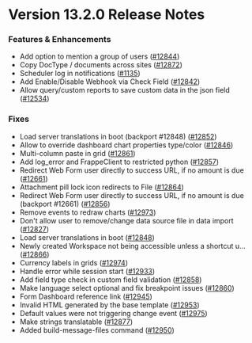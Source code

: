 # Version 13.2.0 Release Notes

### Features & Enhancements

- Add option to mention a group of users ([#12844](https://github.com/frappe/frappe/pull/12844))
- Copy DocType / documents across sites ([#12872](https://github.com/frappe/frappe/pull/12872))
- Scheduler log in notifications ([#1135](https://github.com/frappe/frappe/pull/1135))
- Add Enable/Disable Webhook via Check Field ([#12842](https://github.com/frappe/frappe/pull/12842))
- Allow query/custom reports to save custom data in the json field ([#12534](https://github.com/frappe/frappe/pull/12534))

### Fixes

- Load server translations in boot (backport #12848) ([#12852](https://github.com/frappe/frappe/pull/12852))
- Allow to override dashboard chart properties type/color ([#12846](https://github.com/frappe/frappe/pull/12846))
- Multi-column paste in grid ([#12861](https://github.com/frappe/frappe/pull/12861))
- Add log_error and FrappeClient to restricted python ([#12857](https://github.com/frappe/frappe/pull/12857))
- Redirect Web Form user directly to success URL, if no amount is due ([#12661](https://github.com/frappe/frappe/pull/12661))
- Attachment pill lock icon redirects to File ([#12864](https://github.com/frappe/frappe/pull/12864))
- Redirect Web Form user directly to success URL, if no amount is due (backport #12661) ([#12856](https://github.com/frappe/frappe/pull/12856))
- Remove events to redraw charts ([#12973](https://github.com/frappe/frappe/pull/12973))
- Don't allow user to remove/change data source file in data import ([#12827](https://github.com/frappe/frappe/pull/12827))
- Load server translations in boot ([#12848](https://github.com/frappe/frappe/pull/12848))
- Newly created Workspace not being accessible unless a shortcut u… ([#12866](https://github.com/frappe/frappe/pull/12866))
- Currency labels in grids ([#12974](https://github.com/frappe/frappe/pull/12974))
- Handle error while session start ([#12933](https://github.com/frappe/frappe/pull/12933))
- Add field type check in custom field validation ([#12858](https://github.com/frappe/frappe/pull/12858))
- Make language select optional and fix breakpoint issues ([#12860](https://github.com/frappe/frappe/pull/12860))
- Form Dashboard reference link ([#12945](https://github.com/frappe/frappe/pull/12945))
- Invalid HTML generated by the base template ([#12953](https://github.com/frappe/frappe/pull/12953))
- Default values were not triggering change event ([#12975](https://github.com/frappe/frappe/pull/12975))
- Make strings translatable ([#12877](https://github.com/frappe/frappe/pull/12877))
- Added build-message-files command ([#12950](https://github.com/frappe/frappe/pull/12950))